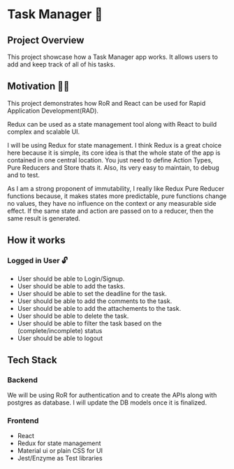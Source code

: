 # Task Manager :notebook:

## Project Overview

This project showcase how a Task Manager app works. It allows users to add and keep track of all of his tasks.

## Motivation :man_technologist:

This project demonstrates how RoR and React can be used for Rapid Application Development(RAD).

Redux can be used as a state management tool along with React to build complex and scalable UI.

I will be using Redux for state management. I think Redux is a great choice here because it is simple, its core idea is that the whole state of the app is contained in one central location. You just need to define Action Types, Pure Reducers and Store thats it. Also, its very easy to maintain, to debug and to test.

As I am a strong proponent of immutability, I really like Redux Pure Reducer functions because, it makes states more predictable, pure functions change no values, they have no influence on the context or any measurable side effect. If the same state and action are passed on to a reducer, then the same result is generated.

## How it works

### Logged in User :unlock:

- User should be able to Login/Signup.
- User should be able to add the tasks.
- User should be able to set the deadline for the task.
- User should be able to add the comments to the task.
- User should be able to add the attachements to the task.
- User should be able to delete the task.
- User should be able to filter the task based on the (complete/incomplete) status
- User should be able to logout

## Tech Stack

### Backend

We will be using RoR for authentication and to create the APIs along with postgres as database. I will update the DB models once it is finalized.

### Frontend

- React
- Redux for state management
- Material ui or plain CSS for UI
- Jest/Enzyme as Test libraries
